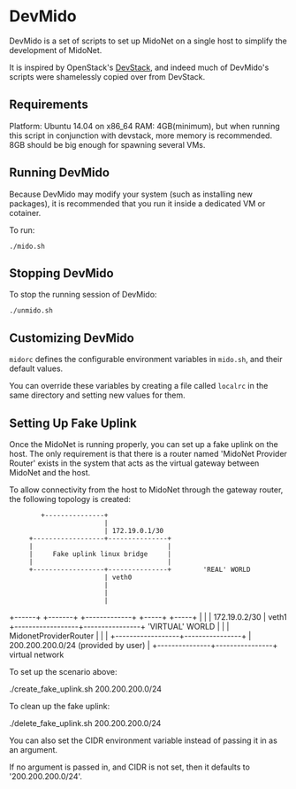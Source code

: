 DevMido
=======

DevMido is a set of scripts to set up MidoNet on a single host to simplify
the development of MidoNet.

It is inspired by OpenStack's
[DevStack](https://github.com/openstack-dev/devstack), and indeed much of
DevMido's scripts were shamelessly copied over from DevStack.


Requirements
------------

Platform: Ubuntu 14.04 on x86_64
RAM: 4GB(minimum), but when running this script in
     conjunction with devstack, more memory is recommended.
     8GB should be big enough for spawning several VMs.


Running DevMido
---------------

Because DevMido may modify your system (such as installing new packages),
it is recommended that you run it inside a dedicated VM or cotainer.

To run:

    ./mido.sh


Stopping DevMido
----------------

To stop the running session of DevMido:

    ./unmido.sh


Customizing DevMido
-------------------

`midorc` defines the configurable environment variables in `mido.sh`, and
their default values.

You can override these variables by creating a file called `localrc` in the
same directory and setting new values for them.


Setting Up Fake Uplink
----------------------

Once the MidoNet is running properly, you can set up a fake uplink on the
host.  The only requirement is that there is a router named
'MidoNet Provider Router' exists in the system that acts as the virtual gateway
between MidoNet and the host.

To allow connectivity from the host to MidoNet through the gateway router,
the following topology is created:


            +---------------+
                            |
                            | 172.19.0.1/30
         +------------------+---------------+
         |                                  |
         |     Fake uplink linux bridge     |
         |                                  |
         +------------------+---------------+        'REAL' WORLD
                            | veth0
                            |
                            |
                            |
+------+  +-------+  +-------------+  +-----+  +-----+
                            |
                            |
                            |
              172.19.0.2/30 | veth1
         +------------------+----------------+        'VIRTUAL' WORLD
         |                                   |
         |    MidonetProviderRouter          |
         |                                   |
         +------------------+----------------+
                            |  200.200.200.0/24 (provided by user)
                            |
            +---------------+----------------+
                                        virtual network


To set up the scenario above:

   ./create_fake_uplink.sh 200.200.200.0/24


To clean up the fake uplink:

   ./delete_fake_uplink.sh 200.200.200.0/24

You can also set the CIDR environment variable instead of passing it in as an
argument.

If no argument is passed in, and CIDR is not set, then it defaults to
'200.200.200.0/24'.
